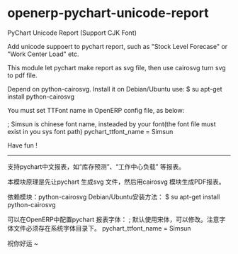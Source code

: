 openerp-pychart-unicode-report
==============================

PyChart Unicode Report (Support CJK Font)

Add unicode suppoert to pychart report, such as "Stock Level Forecase" or "Work Center Load" etc.

This module let pychart make report as svg file, then use cairosvg turn svg to pdf file.

Depend on python-cairosvg.
Install it on Debian/Ubuntu use:  $ su apt-get install python-cairosvg

You must set TTFont name in OpenERP config file, as below:

; Simsun is chinese font name, insteaded by your font(the font file must exist in you sys font path)
pychart_ttfont_name = Simsun

Have fun !

----------------------------------------------------------

支持pychart中文报表，如“库存预测”、“工作中心负载” 等报表。

本模块原理是先让pychart 生成svg 文件，然后用cairosvg 模块生成PDF报表。

依赖模块：python-cairosvg
Debian/Ubuntu安装方法： $ su apt-get install python-cairosvg

可以在OpenERP中配置pychart 报表字体：
; 默认使用宋体，可以修改。注意字体文件必须存在系统字体目录下。
pychart_ttfont_name = Simsun

祝你好运 ~


